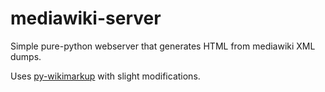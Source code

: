 mediawiki-server
================

Simple pure-python webserver that generates HTML from mediawiki XML dumps.


Uses [py-wikimarkup](https://github.com/dcramer/py-wikimarkup) with slight modifications.
